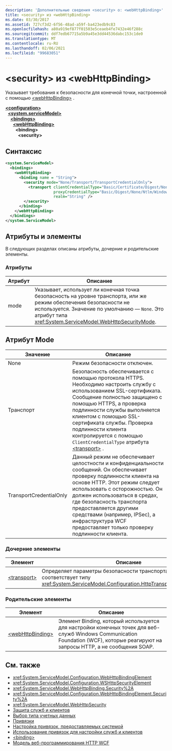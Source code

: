 ```yaml
---
description: 'Дополнительные сведения <security> о: <webHttpBinding>'
title: <security> из <webHttpBinding>
ms.date: 03/30/2017
ms.assetid: 727cf3d2-6f56-48ad-a59f-ba423edb9c83
ms.openlocfilehash: a80a919ef877f01503e5ceaeb4fe7432e46f288c
ms.sourcegitcommit: ddf7edb67715a5b9a45e3dd44536dabc153c1de0
ms.translationtype: MT
ms.contentlocale: ru-RU
ms.lasthandoff: 02/06/2021
ms.locfileid: "99683051"
---
```

# <a name="security-of-webhttpbinding"></a>\<security> из \<webHttpBinding>

Указывает требования к безопасности для конечной точки, настроенной с помощью [\<webHttpBinding>](webhttpbinding.md) .  
  
[**\<configuration>**](../configuration-element.md)\
&nbsp;&nbsp;[**\<system.serviceModel>**](system-servicemodel.md)\
&nbsp;&nbsp;&nbsp;&nbsp;[**\<bindings>**](bindings.md)\
&nbsp;&nbsp;&nbsp;&nbsp;&nbsp;&nbsp;[**\<webHttpBinding>**](webhttpbinding.md)\
&nbsp;&nbsp;&nbsp;&nbsp;&nbsp;&nbsp;&nbsp;&nbsp;**\<binding>**\
&nbsp;&nbsp;&nbsp;&nbsp;&nbsp;&nbsp;&nbsp;&nbsp;&nbsp;&nbsp;**\<security>**  
  
## <a name="syntax"></a>Синтаксис  
  
```xml  
<system.ServiceModel>
  <bindings>
    <webHttpBinding>
      <binding name = "String">
        <security mode="None/Transport/TransportCredentialOnly">
          <transport clientCredentialType="Basic/Certificate/Digest/None/Ntlm/Windows"
                     proxyCredentialType="Basic/Digest/None/Ntlm/Windows"
                     realm="String" />
        </security>
      </binding>
    </webHttpBinding>
  </bindings>
</system.ServiceModel>
```  
  
## <a name="attributes-and-elements"></a>Атрибуты и элементы  

 В следующих разделах описаны атрибуты, дочерние и родительские элементы.  
  
### <a name="attributes"></a>Атрибуты  
  
|Атрибут|Описание|  
|---------------|-----------------|  
|mode|Указывает, использует ли конечная точка безопасность на уровне транспорта, или же режим обеспечения безопасности не используется. Значение по умолчанию — `None`. Это атрибут типа <xref:System.ServiceModel.WebHttpSecurityMode>.|  
  
## <a name="mode-attribute"></a>Атрибут Mode  
  
|Значение|Описание|  
|-----------|-----------------|  
|None|Режим безопасности отключен.|  
|Транспорт|Безопасность обеспечивается с помощью протокола HTTPS. Необходимо настроить службу с использованием SSL-сертификата. Сообщение полностью защищено с помощью HTTPS, а проверка подлинности службы выполняется клиентом с помощью SSL-сертификата службы. Проверка подлинности клиента контролируется с помощью `ClientCredentialType` атрибута [\<transport>](transport-of-webhttpbinding.md) .|  
|TransportCredentialOnly|Данный режим не обеспечивает целостности и конфиденциальности сообщений. Он обеспечивает проверку подлинности клиента на основе HTTP. Этот режим следует использовать с осторожностью. Он должен использоваться в средах, где безопасность транспорта предоставляется другими средствами (например, IPSec), а инфраструктура WCF предоставляет только проверку подлинности клиента.|  
  
### <a name="child-elements"></a>Дочерние элементы  
  
|Элемент|Описание|  
|-------------|-----------------|  
|[\<transport>](transport-of-webhttpbinding.md)|Определяет параметры безопасности транспорта. Этот элемент соответствует типу <xref:System.ServiceModel.Configuration.HttpTransportSecurityElement>.|  
  
### <a name="parent-elements"></a>Родительские элементы  
  
|Элемент|Описание|  
|-------------|-----------------|  
|[\<webHttpBinding>](webhttpbinding.md)|Элемент Binding, который используется для настройки конечных точек для веб-служб Windows Communication Foundation (WCF), которые реагируют на запросы HTTP, а не сообщения SOAP.|  
  
## <a name="see-also"></a>См. также

- <xref:System.ServiceModel.Configuration.WebHttpBindingElement>
- <xref:System.ServiceModel.Configuration.WSHttpSecurityElement>
- <xref:System.ServiceModel.WebHttpBinding.Security%2A>
- <xref:System.ServiceModel.Configuration.WebHttpBindingElement.Security%2A>
- <xref:System.ServiceModel.WebHttpSecurity>
- [Защита служб и клиентов](../../../wcf/feature-details/securing-services-and-clients.md)
- [Выбор типа учетных данных](../../../wcf/feature-details/selecting-a-credential-type.md)
- [Привязки](../../../wcf/bindings.md)
- [Настройка привязок, предоставляемых системой](../../../wcf/feature-details/configuring-system-provided-bindings.md)
- [Использование привязок для настройки служб и клиентов](../../../wcf/using-bindings-to-configure-services-and-clients.md)
- [\<binding>](bindings.md)
- [Модель веб-программирования HTTP WCF](../../../wcf/feature-details/wcf-web-http-programming-model.md)
